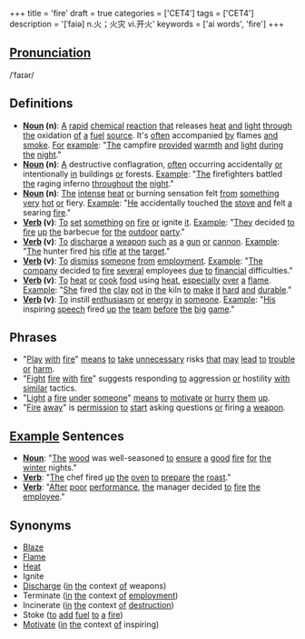 +++
title = 'fire'
draft = true
categories = ['CET4']
tags = ['CET4']
description = '[ˈfaiə] n.火；火灾 vi.开火'
keywords = ['ai words', 'fire']
+++

## [Pronunciation](/en/post/pronunciation/)
/ˈfaɪər/

## Definitions
- **[Noun](/en/post/noun/) (n)**: [A](/en/post/a/) [rapid](/en/post/rapid/) [chemical](/en/post/chemical/) [reaction](/en/post/reaction/) [that](/en/post/that/) releases [heat](/en/post/heat/) [and](/en/post/and/) [light](/en/post/light/) [through](/en/post/through/) [the](/en/post/the/) oxidation [of](/en/post/of/) [a](/en/post/a/) [fuel](/en/post/fuel/) [source](/en/post/source/). It's [often](/en/post/often/) accompanied [by](/en/post/by/) flames [and](/en/post/and/) [smoke](/en/post/smoke/). [For](/en/post/for/) [example](/en/post/example/): "[The](/en/post/the/) campfire [provided](/en/post/provided/) [warmth](/en/post/warmth/) [and](/en/post/and/) [light](/en/post/light/) [during](/en/post/during/) [the](/en/post/the/) [night](/en/post/night/)."
- **[Noun](/en/post/noun/) (n)**: [A](/en/post/a/) destructive conflagration, [often](/en/post/often/) occurring accidentally [or](/en/post/or/) intentionally [in](/en/post/in/) buildings [or](/en/post/or/) forests. [Example](/en/post/example/): "[The](/en/post/the/) firefighters battled [the](/en/post/the/) raging inferno [throughout](/en/post/throughout/) [the](/en/post/the/) [night](/en/post/night/)."
- **[Noun](/en/post/noun/) (n)**: [The](/en/post/the/) [intense](/en/post/intense/) [heat](/en/post/heat/) [or](/en/post/or/) burning sensation felt [from](/en/post/from/) [something](/en/post/something/) [very](/en/post/very/) [hot](/en/post/hot/) [or](/en/post/or/) fiery. [Example](/en/post/example/): "[He](/en/post/he/) accidentally touched [the](/en/post/the/) [stove](/en/post/stove/) [and](/en/post/and/) felt [a](/en/post/a/) searing [fire](/en/post/fire/)."
- **[Verb](/en/post/verb/) (v)**: [To](/en/post/to/) [set](/en/post/set/) [something](/en/post/something/) [on](/en/post/on/) [fire](/en/post/fire/) [or](/en/post/or/) ignite [it](/en/post/it/). [Example](/en/post/example/): "[They](/en/post/they/) decided [to](/en/post/to/) [fire](/en/post/fire/) [up](/en/post/up/) [the](/en/post/the/) barbecue [for](/en/post/for/) [the](/en/post/the/) [outdoor](/en/post/outdoor/) [party](/en/post/party/)."
- **[Verb](/en/post/verb/) (v)**: [To](/en/post/to/) [discharge](/en/post/discharge/) [a](/en/post/a/) [weapon](/en/post/weapon/) [such](/en/post/such/) [as](/en/post/as/) [a](/en/post/a/) [gun](/en/post/gun/) [or](/en/post/or/) [cannon](/en/post/cannon/). [Example](/en/post/example/): "[The](/en/post/the/) hunter fired [his](/en/post/his/) [rifle](/en/post/rifle/) [at](/en/post/at/) [the](/en/post/the/) [target](/en/post/target/)."
- **[Verb](/en/post/verb/) (v)**: [To](/en/post/to/) [dismiss](/en/post/dismiss/) [someone](/en/post/someone/) [from](/en/post/from/) [employment](/en/post/employment/). [Example](/en/post/example/): "[The](/en/post/the/) [company](/en/post/company/) decided [to](/en/post/to/) [fire](/en/post/fire/) [several](/en/post/several/) employees [due](/en/post/due/) [to](/en/post/to/) [financial](/en/post/financial/) difficulties."
- **[Verb](/en/post/verb/) (v)**: [To](/en/post/to/) [heat](/en/post/heat/) [or](/en/post/or/) [cook](/en/post/cook/) [food](/en/post/food/) using [heat](/en/post/heat/), [especially](/en/post/especially/) [over](/en/post/over/) [a](/en/post/a/) [flame](/en/post/flame/). [Example](/en/post/example/): "[She](/en/post/she/) fired [the](/en/post/the/) [clay](/en/post/clay/) [pot](/en/post/pot/) [in](/en/post/in/) [the](/en/post/the/) kiln [to](/en/post/to/) [make](/en/post/make/) [it](/en/post/it/) [hard](/en/post/hard/) [and](/en/post/and/) [durable](/en/post/durable/)."
- **[Verb](/en/post/verb/) (v)**: [To](/en/post/to/) instill [enthusiasm](/en/post/enthusiasm/) [or](/en/post/or/) [energy](/en/post/energy/) [in](/en/post/in/) [someone](/en/post/someone/). [Example](/en/post/example/): "[His](/en/post/his/) inspiring [speech](/en/post/speech/) fired [up](/en/post/up/) [the](/en/post/the/) [team](/en/post/team/) [before](/en/post/before/) [the](/en/post/the/) [big](/en/post/big/) [game](/en/post/game/)."
  
## Phrases
- "[Play](/en/post/play/) [with](/en/post/with/) [fire](/en/post/fire/)" [means](/en/post/means/) [to](/en/post/to/) [take](/en/post/take/) [unnecessary](/en/post/unnecessary/) risks [that](/en/post/that/) [may](/en/post/may/) [lead](/en/post/lead/) [to](/en/post/to/) [trouble](/en/post/trouble/) [or](/en/post/or/) [harm](/en/post/harm/).
- "[Fight](/en/post/fight/) [fire](/en/post/fire/) [with](/en/post/with/) [fire](/en/post/fire/)" suggests responding [to](/en/post/to/) aggression [or](/en/post/or/) hostility [with](/en/post/with/) [similar](/en/post/similar/) tactics.
- "[Light](/en/post/light/) [a](/en/post/a/) [fire](/en/post/fire/) [under](/en/post/under/) [someone](/en/post/someone/)" [means](/en/post/means/) [to](/en/post/to/) [motivate](/en/post/motivate/) [or](/en/post/or/) [hurry](/en/post/hurry/) [them](/en/post/them/) [up](/en/post/up/).
- "[Fire](/en/post/fire/) [away](/en/post/away/)" is [permission](/en/post/permission/) [to](/en/post/to/) [start](/en/post/start/) asking questions [or](/en/post/or/) firing [a](/en/post/a/) [weapon](/en/post/weapon/).

## [Example](/en/post/example/) Sentences
- **[Noun](/en/post/noun/)**: "[The](/en/post/the/) [wood](/en/post/wood/) was well-seasoned [to](/en/post/to/) [ensure](/en/post/ensure/) [a](/en/post/a/) [good](/en/post/good/) [fire](/en/post/fire/) [for](/en/post/for/) [the](/en/post/the/) [winter](/en/post/winter/) nights."
- **[Verb](/en/post/verb/)**: "[The](/en/post/the/) chef fired [up](/en/post/up/) [the](/en/post/the/) [oven](/en/post/oven/) [to](/en/post/to/) [prepare](/en/post/prepare/) [the](/en/post/the/) [roast](/en/post/roast/)."
- **[Verb](/en/post/verb/)**: "[After](/en/post/after/) [poor](/en/post/poor/) [performance](/en/post/performance/), [the](/en/post/the/) manager decided [to](/en/post/to/) [fire](/en/post/fire/) [the](/en/post/the/) [employee](/en/post/employee/)."

## Synonyms
- [Blaze](/en/post/blaze/)
- [Flame](/en/post/flame/)
- [Heat](/en/post/heat/)
- Ignite
- [Discharge](/en/post/discharge/) ([in](/en/post/in/) [the](/en/post/the/) context [of](/en/post/of/) weapons)
- Terminate ([in](/en/post/in/) [the](/en/post/the/) context [of](/en/post/of/) [employment](/en/post/employment/))
- Incinerate ([in](/en/post/in/) [the](/en/post/the/) context [of](/en/post/of/) [destruction](/en/post/destruction/))
- Stoke ([to](/en/post/to/) [add](/en/post/add/) [fuel](/en/post/fuel/) [to](/en/post/to/) [a](/en/post/a/) [fire](/en/post/fire/))
- [Motivate](/en/post/motivate/) ([in](/en/post/in/) [the](/en/post/the/) context [of](/en/post/of/) inspiring)
